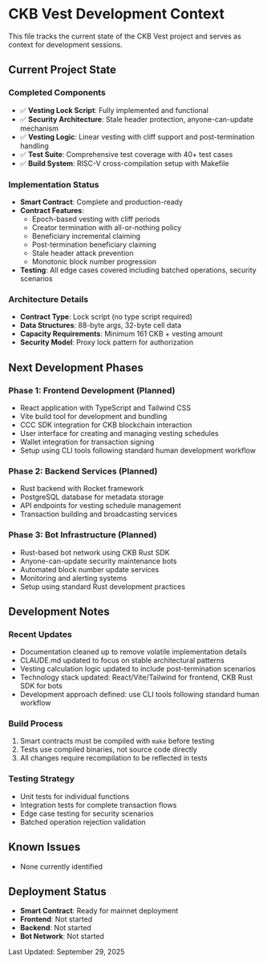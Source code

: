 # CKB Vest Development Context

This file tracks the current state of the CKB Vest project and serves as context for development sessions.

## Current Project State

### Completed Components
- ✅ **Vesting Lock Script**: Fully implemented and functional
- ✅ **Security Architecture**: Stale header protection, anyone-can-update mechanism
- ✅ **Vesting Logic**: Linear vesting with cliff support and post-termination handling
- ✅ **Test Suite**: Comprehensive test coverage with 40+ test cases
- ✅ **Build System**: RISC-V cross-compilation setup with Makefile

### Implementation Status
- **Smart Contract**: Complete and production-ready
- **Contract Features**:
  - Epoch-based vesting with cliff periods
  - Creator termination with all-or-nothing policy
  - Beneficiary incremental claiming
  - Post-termination beneficiary claiming
  - Stale header attack prevention
  - Monotonic block number progression
- **Testing**: All edge cases covered including batched operations, security scenarios

### Architecture Details
- **Contract Type**: Lock script (no type script required)
- **Data Structures**: 88-byte args, 32-byte cell data
- **Capacity Requirements**: Minimum 161 CKB + vesting amount
- **Security Model**: Proxy lock pattern for authorization

## Next Development Phases

### Phase 1: Frontend Development (Planned)
- React application with TypeScript and Tailwind CSS
- Vite build tool for development and bundling
- CCC SDK integration for CKB blockchain interaction
- User interface for creating and managing vesting schedules
- Wallet integration for transaction signing
- Setup using CLI tools following standard human development workflow

### Phase 2: Backend Services (Planned)
- Rust backend with Rocket framework
- PostgreSQL database for metadata storage
- API endpoints for vesting schedule management
- Transaction building and broadcasting services

### Phase 3: Bot Infrastructure (Planned)
- Rust-based bot network using CKB Rust SDK
- Anyone-can-update security maintenance bots
- Automated block number update services
- Monitoring and alerting systems
- Setup using standard Rust development practices

## Development Notes

### Recent Updates
- Documentation cleaned up to remove volatile implementation details
- CLAUDE.md updated to focus on stable architectural patterns
- Vesting calculation logic updated to include post-termination scenarios
- Technology stack updated: React/Vite/Tailwind for frontend, CKB Rust SDK for bots
- Development approach defined: use CLI tools following standard human workflow

### Build Process
1. Smart contracts must be compiled with `make` before testing
2. Tests use compiled binaries, not source code directly
3. All changes require recompilation to be reflected in tests

### Testing Strategy
- Unit tests for individual functions
- Integration tests for complete transaction flows
- Edge case testing for security scenarios
- Batched operation rejection validation

## Known Issues
- None currently identified

## Deployment Status
- **Smart Contract**: Ready for mainnet deployment
- **Frontend**: Not started
- **Backend**: Not started
- **Bot Network**: Not started

Last Updated: September 29, 2025